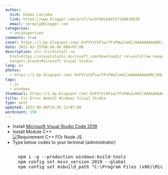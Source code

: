 ```yaml
---
author:
  nick: Dimas Lanjaka
  link: https://www.blogger.com/profile/07981649157148639830
  email: noreply@blogger.com
categories:
  - uncategorized
comments: true
cover: https://1.bp.blogspot.com/-bnFVYzCkPiw/YFvFWw2im6I/AAAAAAAAAAM/28Q_ctk1SuE-1pskAFYfvVREqij-nsjhACLcBGAsYHQ/s0/VStudio2019-NodeJS.png
date: 2021-03-25T06:04:00.006+07:00
description: ul> <li>Install <a
  href=https://visualstudio.microsoft.com/downloads/ rel=nofollow noopener
  target=_blank>Microsoft Visual Studio
lang: en
photos:
  - https://1.bp.blogspot.com/-bnFVYzCkPiw/YFvFWw2im6I/AAAAAAAAAAM/28Q_ctk1SuE-1pskAFYfvVREqij-nsjhACLcBGAsYHQ/s0/VStudio2019-NodeJS.png
tags:
  - js
  - windows
thumbnail: https://1.bp.blogspot.com/-bnFVYzCkPiw/YFvFWw2im6I/AAAAAAAAAAM/28Q_ctk1SuE-1pskAFYfvVREqij-nsjhACLcBGAsYHQ/s0/VStudio2019-NodeJS.png
title: Fix Error NodeJS Windows Visual Studio
type: post
updated: 2023-08-08T14:45:11+07:00
wordcount: 150
---
```


<ul>    <li>Install <a href="https://visualstudio.microsoft.com/downloads/" rel="noopener noreferer nofollow" target="_blank">Microsoft Visual Studio Code 2019</a></li>  <li>Install Module C++</li>  <img alt="Requirement C++ FOr Node JS" src="https://1.bp.blogspot.com/-bnFVYzCkPiw/YFvFWw2im6I/AAAAAAAAAAM/28Q_ctk1SuE-1pskAFYfvVREqij-nsjhACLcBGAsYHQ/s0/VStudio2019-NodeJS.png" title="C++ for nodejs">  <li>Type below codes to your terminal (administrator)</li>  <pre>	<br>  npm i -g --production windows-build-tools<br>  npm config set msvs_version 2019 --global<br>  npm config set msbuild_path "C:\Program Files (x86)\Microsoft Visual Studio\2019\Community\MSBuild\Current\Bin\MSBuild.exe"<br>  </pre></ul>